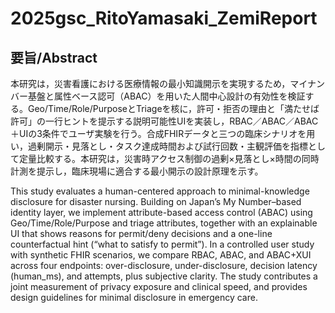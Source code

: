 # 2025gsc_RitoYamasaki_ZemiReport
## 要旨/Abstract
本研究は，災害看護における医療情報の最小知識開示を実現するため，マイナンバー基盤と属性ベース認可（ABAC）を用いた人間中心設計の有効性を検証する。Geo/Time/Role/PurposeとTriageを核に，許可・拒否の理由と「満たせば許可」の一行ヒントを提示する説明可能性UIを実装し，RBAC／ABAC／ABAC＋UIの3条件でユーザ実験を行う。合成FHIRデータと三つの臨床シナリオを用い，過剰開示・見落とし・タスク達成時間および試行回数・主観評価を指標として定量比較する。本研究は，災害時アクセス制御の過剰×見落とし×時間の同時計測を提示し，臨床現場に適合する最小開示の設計原理を示す。

This study evaluates a human-centered approach to minimal-knowledge disclosure for disaster nursing. Building on Japan’s My Number–based identity layer, we implement attribute-based access control (ABAC) using Geo/Time/Role/Purpose and triage attributes, together with an explainable UI that shows reasons for permit/deny decisions and a one-line counterfactual hint (“what to satisfy to permit”). In a controlled user study with synthetic FHIR scenarios, we compare RBAC, ABAC, and ABAC+XUI across four endpoints: over-disclosure, under-disclosure, decision latency (human_ms), and attempts, plus subjective clarity. The study contributes a joint measurement of privacy exposure and clinical speed, and provides design guidelines for minimal disclosure in emergency care. 
